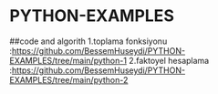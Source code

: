 # PYTHON-EXAMPLES
##code and algorith
1.toplama fonksiyonu :https://github.com/BessemHuseydi/PYTHON-EXAMPLES/tree/main/python-1
2.faktoyel hesaplama :https://github.com/BessemHuseydi/PYTHON-EXAMPLES/tree/main/python-2
